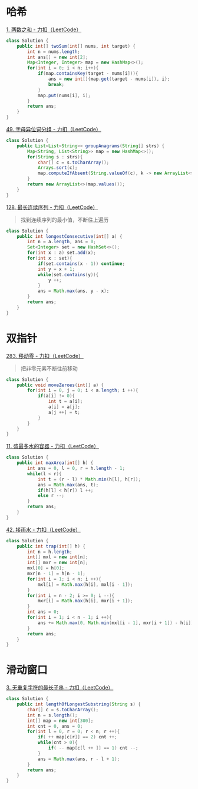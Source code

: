 # 哈希

[1. 两数之和 - 力扣（LeetCode）](https://leetcode.cn/problems/two-sum/?envType=study-plan-v2&envId=top-100-liked)

```java
class Solution {
    public int[] twoSum(int[] nums, int target) {
        int n = nums.length;
        int ans[] = new int[2];
        Map<Integer, Integer> map = new HashMap<>();
        for(int i = 0; i < n; i++){
            if(map.containsKey(target - nums[i])){
                ans = new int[]{map.get(target - nums[i]), i};
                break;
            }
            map.put(nums[i], i);
        }
        return ans;
    }
}
```

[49. 字母异位词分组 - 力扣（LeetCode）](https://leetcode.cn/problems/group-anagrams/?envType=study-plan-v2&envId=top-100-liked)

```java
class Solution {
    public List<List<String>> groupAnagrams(String[] strs) {
        Map<String, List<String>> map = new HashMap<>();
        for(String s : strs){
            char[] c = s.toCharArray();
            Arrays.sort(c);
            map.computeIfAbsent(String.valueOf(c), k -> new ArrayList<>()).add(s);
        }
        return new ArrayList<>(map.values());
    }
}
```

[128. 最长连续序列 - 力扣（LeetCode）](https://leetcode.cn/problems/longest-consecutive-sequence/description/?envType=study-plan-v2&envId=top-100-liked)

> 找到连续序列的最小值，不断往上遍历

```java
class Solution {
    public int longestConsecutive(int[] a) {
        int n = a.length, ans = 0;
        Set<Integer> set = new HashSet<>();
        for(int x : a) set.add(x);
        for(int x : set){
            if(set.contains(x - 1)) continue;
            int y = x + 1;
            while(set.contains(y)){
                y ++;
            }
            ans = Math.max(ans, y - x);
        }
        return ans;
    }
}
```

# 双指针

[283. 移动零 - 力扣（LeetCode）](https://leetcode.cn/problems/move-zeroes/?envType=study-plan-v2&envId=top-100-liked) 

> 把非零元素不断往前移动

```java
class Solution {
    public void moveZeroes(int[] a) {
        for(int i = 0, j = 0; i < a.length; i ++){
            if(a[i] != 0){
                int t = a[i];
                a[i] = a[j];
                a[j ++] = t;
            }
        }
    }
}
```

[11. 盛最多水的容器 - 力扣（LeetCode）](https://leetcode.cn/problems/container-with-most-water/?envType=study-plan-v2&envId=top-100-liked)

```java
class Solution {
    public int maxArea(int[] h) {
        int ans = 0, l = 0, r = h.length - 1;
        while(l < r){
            int t = (r - l) * Math.min(h[l], h[r]);
            ans = Math.max(ans, t);
            if(h[l] < h[r]) l ++;
            else r --;
        }
        return ans;
    }
}
```



[42. 接雨水 - 力扣（LeetCode）](https://leetcode.cn/problems/trapping-rain-water/description/?envType=study-plan-v2&envId=top-100-liked)

```java
class Solution {
    public int trap(int[] h) {
        int n = h.length;
        int[] mxl = new int[n];
        int[] mxr = new int[n];
        mxl[0] = h[0];
        mxr[n - 1] = h[n - 1];
        for(int i = 1; i < n; i ++){
            mxl[i] = Math.max(h[i], mxl[i - 1]);
        }        
        for(int i = n - 2; i >= 0; i --){
            mxr[i] = Math.max(h[i], mxr[i + 1]);
        }
        int ans = 0;
        for(int i = 1; i < n - 1; i ++){
            ans += Math.max(0, Math.min(mxl[i - 1], mxr[i + 1]) - h[i]);
        }
        return ans;
    }
}
```

# 滑动窗口

[3. 无重复字符的最长子串 - 力扣（LeetCode）](https://leetcode.cn/problems/longest-substring-without-repeating-characters/?envType=study-plan-v2&envId=top-100-liked)

```java
class Solution {
    public int lengthOfLongestSubstring(String s) {
        char[] c = s.toCharArray();
        int n = s.length();
        int[] map = new int[300];
        int cnt = 0, ans = 0;
        for(int l = 0, r = 0; r < n; r ++){
            if( ++ map[c[r]] == 2) cnt ++;
            while(cnt > 0){
                if( -- map[c[l ++ ]] == 1) cnt --;
            }
            ans = Math.max(ans, r - l + 1);
        }
        return ans;
    }
}
```

